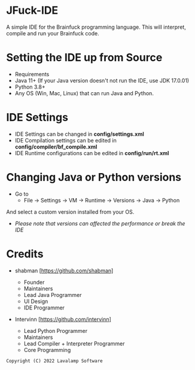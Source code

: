 # JFuck-IDE

A simple IDE for the Brainfuck programming language. This will interpret, compile and run your Brainfuck code. 


# Setting the IDE up from Source

- Requirements
- Java 11+ (If your Java version doesn't not run the IDE, use JDK 17.0.01)
- Python 3.8+
- Any OS (Win, Mac, Linux) that can run Java and Python.

# IDE Settings

- IDE Settings can be changed in **config/settings.xml**
- IDE Compilation settings can be edited in **config/compiler/bf_compile.xml**
- IDE Runtime configurations can be edited in **config/run/rt.xml**

# Changing Java or Python versions

- Go to
  - File
   -> Settings
   -> VM
   -> Runtime
   -> Versions
   -> Java
   -> Python
            
And select a custom version installed from your OS.

- *Please note that versions can affected the performance or break the IDE*

# Credits

- shabman [https://github.com/shabman]
  - Founder
  - Maintainers
  - Lead Java Programmer
  - UI Design
  - IDE Programmer

- Intervinn [https://github.com/intervinn]
  - Lead Python Programmer
  - Maintainers
  - Lead Compiler + Interpreter Programmer
  - Core Programming


`Copyright (C) 2022 Lavalamp Software`
